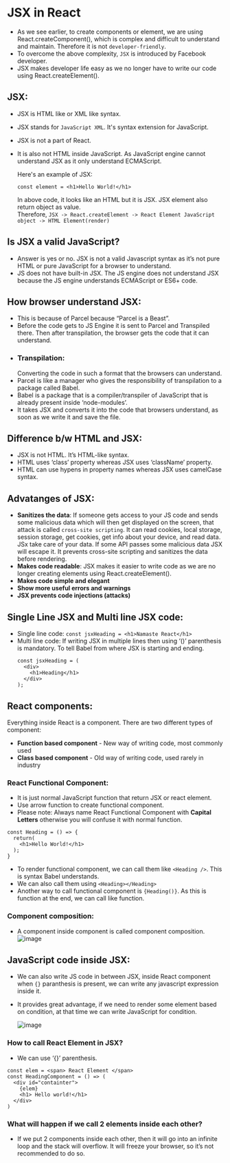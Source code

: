 # JSX in React
- As we see earlier, to create components or element, we are using React.createComponent(), which is complex and difficult to understand and maintain. Therefore it is not `developer-friendly`.
- To overcome the above complexity, `JSX` is introduced by Facebook developer.
- JSX makes developer life easy as we no longer have to write our code using React.createElement().

## JSX:
- JSX is HTML like or XML like syntax.
- JSX stands for `JavaScript XML`. It's syntax extension for JavaScript.
- JSX is not a part of React.
- It is also not HTML inside JavaScript. As JavaScript engine cannot understand JSX as it only understand ECMAScript.

  Here's an example of JSX:
  ```
  const element = <h1>Hello World!</h1>
  ```
  In above code, it looks like an HTML but it is JSX. JSX element also return object as value.<br/>
  Therefore, `JSX -> React.createElement -> React Element JavaScript object -> HTML Element(render)`

## Is JSX a valid JavaScript?
- Answer is yes or no. JSX is not a valid Javascript syntax as it’s not pure HTML or pure JavaScript for a browser to understand.
- JS does not have built-in JSX. The JS engine does not understand JSX because the JS engine understands ECMAScript or ES6+ code.

## How browser understand JSX:
- This is because of Parcel because “Parcel is a Beast”.
- Before the code gets to JS Engine it is sent to Parcel and Transpiled there. Then after transpilation, the browser gets the code that it can understand.
- ### Transpilation:
    Converting the code in such a format that the browsers can understand.
- Parcel is like a manager who gives the responsibility of transpilation to a package called Babel.
- Babel is a package that is a compiler/transpiler of JavaScript that is already present inside ‘node-modules’.
-  It takes JSX and converts it into the code that browsers understand, as soon as we write it and save the file.

## Difference b/w HTML and JSX:
- JSX is not HTML. It’s HTML-like syntax.
- HTML uses ‘class’ property whereas JSX uses ‘className’ property.
- HTML can use hypens in property names whereas JSX uses camelCase syntax.

## Advatanges of JSX:
- **Sanitizes the data**: If someone gets access to your JS code and sends some malicious data which will then get displayed on the screen, that attack is called `cross-site scripting`. It can read cookies, local storage, session storage, get cookies, get info about your device, and read data. JSx take care of your data. If some API passes some malicious data JSX will escape it. It prevents cross-site scripting and sanitizes the data before rendering.
- **Makes code readable**: JSX makes it easier to write code as we are no longer creating elements using React.createElement().
- **Makes code simple and elegant**
- **Show more useful errors and warnings**
- **JSX prevents code injections (attacks)**

## Single Line JSX and Multi line JSX code:
- Single line code: `const jsxHeading = <h1>Namaste React</h1>`
- Multi line code: If writing JSX in multiple lines then using ‘()’ parenthesis is mandatory. To tell Babel from where JSX is starting and ending.
  ```
  const jsxHeading = (
    <div>
      <h1>Heading</h1>
    </div>
  );
  ```

## React components:
Everything inside React is a component. There are two different types of component:
- **Function based component** -  New way of writing code, most commonly used
- **Class based component** -  Old way of writing code, used rarely in industry

### React Functional Component:
- It is just normal JavaScript function that return JSX or react element.
- Use arrow function to create functional component.
- Please note: Always name React Functional Component with **Capital Letters** otherwise you will confuse it with normal function.
```
const Heading = () => {
  return(
    <h1>Hello World!</h1>
  );
}
```
- To render functional component, we can call them like `<Heading />`. This is syntax Babel understands.
- We can also call them using `<Heading></Heading>`
- Another way to call functional component is `{Heading()}`. As this is function at the end, we can call like function.

### Component composition:
- A component inside component is called component composition.
![image](https://github.com/user-attachments/assets/9833b33d-9a3e-4d27-8f80-aba8b3b1df44)

## JavaScript code inside JSX:
- We can also write JS code in between JSX, inside React component when `{}` paranthesis is present, we can write any javascript expression inside it.
- It provides great advantage, if we need to render some element based on condition, at that time we can write JavaScript for condition.

  ![image](https://github.com/user-attachments/assets/16ec8a74-2036-419b-b2a3-5cf60b47d82f)

### How to call React Element in JSX?
- We can use ‘{}’ parenthesis.
```
const elem = <span> React Element </span>
const HeadingComponent = () => (
  <div id="containter">
    {elem}
    <h1> Hello world!</h1>
  </div>
)
```
###  What will happen if we call 2 elements inside each other?
- If we put 2 components inside each other, then it will go into an infinite loop and the stack will overflow. It will freeze your browser, so it’s not recommended to do so.

